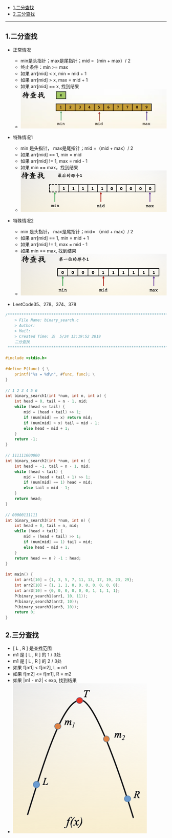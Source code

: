 - [1.二分查找](#1二分查找)
- [2.三分查找](#2三分查找)

------

## 1.二分查找

- 正常情况

    - min是头指针；max是尾指针；mid =（min + max）/ 2
    - 终止条件：min  >= max
    - 如果 arr[mid]  <  x, min  =  mid  +  1 
    - 如果 arr[mid]  >  x, max =  mid  +   1
    - 如果 arr[mid]  == x, 找到结果
    - ![](./pic/02-01.png)

- 特殊情况1

    - min 是头指针， max是尾指针；mid =（mid  + max）/  2
    - 如果 arr[mid]  == 1,  min = mid 
    - 如果 arr[mid]  !=  1, max  = mid -   1
    - 如果 min == max，找到结果
    - ![](./pic/02-02.png)

- 特殊情况2

    - min 是头指针， max是尾指针；mid= （mid  + max）/  2
    - 如果 arr[mid] ==  1, min = mid  + 1
    - 如果 arr[mid] !=  1, max = mid - 1
    - 如果 min == max,  找到结果
    - ![](./pic/02-03.png)

- LeetCode35、278、374、378

```c
/*************************************************************************
	> File Name: binary_search.c
	> Author: 
	> Mail: 
	> Created Time: 五  5/24 13:19:52 2019
    二分查找
 ************************************************************************/

#include <stdio.h>

#define P(func) { \
    printf("%s = %d\n", #func, func); \
}

// 1 2 3 4 5 6
int binary_search1(int *num, int n, int x) {
    int head = 0, tail = n - 1, mid;
    while (head <= tail) {
        mid = (head + tail) >> 1;
        if (num[mid] == x) return mid;
        if (num[mid] > x) tail = mid - 1;
        else head = mid + 1;
    }
    return -1;
}

// 111111000000
int binary_search2(int *num, int n) {
    int head = -1, tail = n - 1, mid;
    while (head < tail) {
        mid = (head + tail + 1) >> 1;
        if (num[mid] == 1) head = mid;
        else tail = mid - 1;
    }
    return head;
}

// 00000111111
int binary_search3(int *num, int n) {
    int head = 0, tail = n, mid;
    while (head < tail) {
        mid = (head + tail) >> 1;
        if (num[mid] == 1) tail = mid;
        else head = mid + 1;
    }
    return head == n ? -1 : head;
}

int main() {
    int arr1[10] = {1, 3, 5, 7, 11, 13, 17, 19, 23, 29};
    int arr2[10] = {1, 1, 1, 0, 0, 0, 0, 0, 0, 0};
    int arr3[10] = {0, 0, 0, 0, 0, 0, 1, 1, 1, 1};
    P(binary_search1(arr1, 10, 11));
    P(binary_search2(arr2, 10));
    P(binary_search3(arr3, 10));
    return 0;
}
```



## 2.三分查找

- [ L , R ] 是查找范围
- m1 是  [ L , R ] 的 1 / 3处
- m1 是  [  L , R ] 的 2 / 3处
- 如果 f[m1] < f[m2],  L = m1
- 如果 f[m2] <= f[m1], R = m2
- 如果 |m1 - m2| < exp, 找到结果
- ![](./pic/02-04.png)